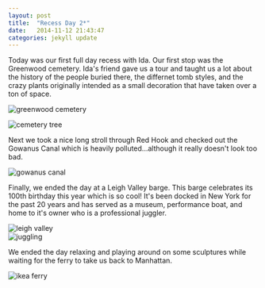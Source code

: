 ```yaml
---
layout: post
title:  "Recess Day 2*"
date:   2014-11-12 21:43:47
categories: jekyll update
---
```

Today was our first full day recess with Ida. Our first stop was the Greenwood cemetery. Ida's friend gave us a tour and taught us a lot about the history of the people buried there, the differnet tomb styles, and the crazy plants originally intended as a small decoration that have taken over a ton of space.

![greenwood cemetery]({{site.baseurl}}/assets/greenwoodcemetery.jpb)  

![cemetery tree]({{site.baseurl}}/assets/cemeterytree.jpg)

Next we took a nice long stroll through Red Hook and checked out the Gowanus Canal which is heavily polluted...although it really doesn't look too bad.

![gowanus canal]({{site.baseurl}}/assets/gowanuscanal.jpg)  

Finally, we ended the day at a Leigh Valley barge. This barge celebrates its 100th birthday this year which is so cool! It's been docked in New York for the past 20 years and has served as a museum, performance boat, and home to it's owner who is a professional juggler.

![leigh valley]({{site.baseurl}}/assets/leighvalley.jpg)  
![juggling]({{site.baseurl}}/assets/juggling.jpg)

We ended the day relaxing and playing around on some sculptures while waiting for the ferry to take us back to Manhattan.

![ikea ferry]({{site.baseurl}}/assets/ikeaferry.jpg)